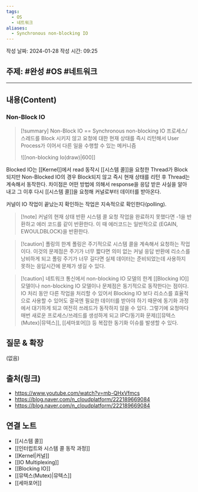 ```yaml
---
tags:
  - OS
  - 네트워크
aliases:
  - Synchronous non-blocking IO
---
```

작성 날짜: 2024-01-28
작성 시간: 09:25

## 주제: #완성 #OS #네트워크 

----
## 내용(Content)
### Non-Block IO
>[!summary] Non-Block IO == Synchronous non-blocking IO
>프로세스/스레드를 Block 시키지 않고 요청에 대한 현재 상태를 즉시 리턴해서 User Process가 이어서 다른 일을 수행할 수 있는 메커니즘
>
>![[non-blocking Io(draw)|600]]

Blocked IO는 [[Kernel]]에서 read 동작시 [[시스템 콜]]을 요청한 Thread가 Block되지만 Non-Blocked IO의 경우 Block되지 않고 즉시 현재 상태를 리턴 후 Thread는 계속해서 동작한다. 차이점은 어떤 방법에 의해서 response을 응답 받은 사실을 알아내고 그 이후 다시 [[시스템 콜]]을 요청해 커널로부터 데이터를 받아온다.

커널이 IO 작업이 끝났는지 확인하는 작업은 지속적으로 확인한다(polling).

>[!note] 커널의 현재 상태 반환
>시스템 콜 요청 작업을 완료하지 못했다면 -1을 반환하고 에러 코드를 같이 반환한다.
>이 때 에러코드는 일반적으로 (EGAIN, EWOULDBLOCK)을 반환한다.

>[!caution] 폴링의 한계
>폴링은 주기적으로 시스템 콜을 계속해서 요청하는 작업이다. 이것의 문제점은 주기가 너무 짧다면 의미 없는 커널 응답 반환에 리소스를 낭비하게 되고 폴링 주기가 너무 길다면 실제 데이터는 준비되었는데 사용하지 못하는 응답시간에 문제가 생길 수 있다.

>[!caution] 네트워크 통신에서 non-blocking IO 모델의 한계
>[[Blocking IO]] 모델이나 non-blocking IO 모델이나 문제점은 동기적으로 동작한다는 점이다. IO 처리 동안 다른 작업을 처리할 수 있어서 Blocking IO 보다 리소스를 효율적으로 사용할 수 있어도 결국엔  필요한 데이터를 받아야 하기 때문에 동기화 과정에서 대기하게 되고 여전히 쓰레드가 동작하지 않을 수 있다. 그렇기에 요청마다 매번 새로운 프로세스/쓰레드를 생성하게 되고 IPC/동기화 문제([[뮤텍스(Mutex)|뮤텍스]], [[세마포어]]) 등 복잡한 동기화 이슈를 발생할 수 있다.

## 질문 & 확장

(없음)

## 출처(링크)
- https://www.youtube.com/watch?v=mb-QHxVfmcs
- https://blog.naver.com/n_cloudplatform/222189669084
- https://blog.naver.com/n_cloudplatform/222189669084
## 연결 노트
- [[시스템 콜]]
- [[인터럽트와 시스템 콜 동작 과정]]
- [[Kernel|커널]]
- [[IO Multiplexing]]
- [[Blocking IO]]
- [[뮤텍스(Mutex)|뮤텍스]]
- [[세마포어]]







